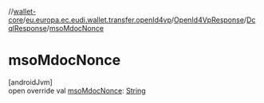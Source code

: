 //[wallet-core](../../../../index.md)/[eu.europa.ec.eudi.wallet.transfer.openId4vp](../../index.md)/[OpenId4VpResponse](../index.md)/[DcqlResponse](index.md)/[msoMdocNonce](mso-mdoc-nonce.md)

# msoMdocNonce

[androidJvm]\
open override val [msoMdocNonce](mso-mdoc-nonce.md): [String](https://kotlinlang.org/api/latest/jvm/stdlib/kotlin-stdlib/kotlin/-string/index.html)
